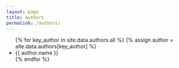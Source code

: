 ```yaml
---
layout: page
title: Authors
permalink: /authors/
---
```


<ul>
    {% for key_author in site.data.authors.all  %}
        {% assign author = site.data.authors[key_author]  %}
        <li>{{ author.name }}</li>
    {% endfor %}
</ul>